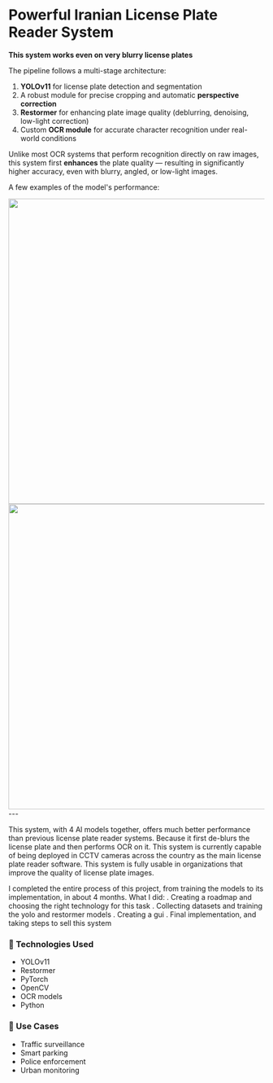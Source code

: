 # Powerful Iranian License Plate Reader System

**This system works even on very blurry license plates**

The pipeline follows a multi-stage architecture:

1. **YOLOv11** for license plate detection and segmentation  
2. A robust module for precise cropping and automatic **perspective correction**  
3. **Restormer** for enhancing plate image quality (deblurring, denoising, low-light correction)  
4. Custom **OCR module** for accurate character recognition under real-world conditions

Unlike most OCR systems that perform recognition directly on raw images, this system first **enhances** the plate quality — resulting in significantly higher accuracy, even with blurry, angled, or low-light images.



A few examples of the model's performance:

<img src="Screenshot 2025-07-26 210210.png" width="600"/>
<img src="Screenshot 2025-07-26 210453.png" width="600"/>
---



This system, with 4 Al models together, offers much better performance than previous license plate reader systems. Because it first de-blurs the license plate and then performs OCR on it.
This system is currently capable of being deployed in CCTV cameras across the country as the main license plate reader software.
This system is fully usable in organizations that improve the quality of license plate images.

I completed the entire process of this project, from training the models to its implementation, in about 4 months.
What I did:
. Creating a roadmap and choosing the right technology for this task
. Collecting datasets and training the yolo and restormer models
. Creating a gui
. Final implementation, and taking steps to sell this system



### 🔧 Technologies Used
- YOLOv11  
- Restormer  
- PyTorch  
- OpenCV  
- OCR models
- Python  

### 📌 Use Cases
- Traffic surveillance  
- Smart parking  
- Police enforcement  
- Urban monitoring  
